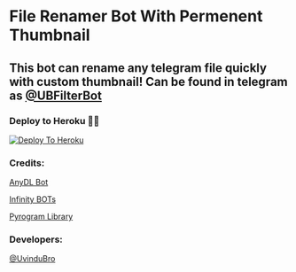 # File Renamer Bot With Permenent Thumbnail

## This bot can rename any telegram file quickly with custom thumbnail! Can be found in telegram as [@UBFilterBot](https://t.me/UBFilterBot)

### Deploy to Heroku 🏃‍♂

[![Deploy To Heroku](https://www.herokucdn.com/deploy/button.svg)](https://heroku.com/deploy?template=https://github.com/Rippo123/File-Renamer-Bot)

### Credits:

[AnyDL Bot](https://github.com/SpEcHiDe/AnyDLBot)

[Infinity BOTs](https://t.me/Infinity_BOTs)

[Pyrogram Library](https://github.com/pyrogram/pyrogram)

### Developers:

[@UvinduBro](https://t.me/Uvindu_Bro)
